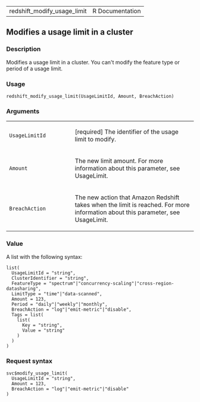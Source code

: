 <table style="width: 100%;">
<tbody>
<tr class="odd">
<td>redshift_modify_usage_limit</td>
<td style="text-align: right;">R Documentation</td>
</tr>
</tbody>
</table>

## Modifies a usage limit in a cluster

### Description

Modifies a usage limit in a cluster. You can't modify the feature type
or period of a usage limit.

### Usage

    redshift_modify_usage_limit(UsageLimitId, Amount, BreachAction)

### Arguments

<table>
<colgroup>
<col style="width: 35%" />
<col style="width: 65%" />
</colgroup>
<tbody>
<tr class="odd">
<td><code
id="redshift_modify_usage_limit_:_UsageLimitId">UsageLimitId</code></td>
<td><p>[required] The identifier of the usage limit to modify.</p></td>
</tr>
<tr class="even">
<td><code id="redshift_modify_usage_limit_:_Amount">Amount</code></td>
<td><p>The new limit amount. For more information about this parameter,
see UsageLimit.</p></td>
</tr>
<tr class="odd">
<td><code
id="redshift_modify_usage_limit_:_BreachAction">BreachAction</code></td>
<td><p>The new action that Amazon Redshift takes when the limit is
reached. For more information about this parameter, see
UsageLimit.</p></td>
</tr>
</tbody>
</table>

### Value

A list with the following syntax:

    list(
      UsageLimitId = "string",
      ClusterIdentifier = "string",
      FeatureType = "spectrum"|"concurrency-scaling"|"cross-region-datasharing",
      LimitType = "time"|"data-scanned",
      Amount = 123,
      Period = "daily"|"weekly"|"monthly",
      BreachAction = "log"|"emit-metric"|"disable",
      Tags = list(
        list(
          Key = "string",
          Value = "string"
        )
      )
    )

### Request syntax

    svc$modify_usage_limit(
      UsageLimitId = "string",
      Amount = 123,
      BreachAction = "log"|"emit-metric"|"disable"
    )
